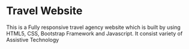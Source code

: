 # Travel Website
This is a Fully responsive travel agency website which is built by using HTML5, CSS, Bootstrap Framework and Javascript.
It consist variety of Assistive Technology
